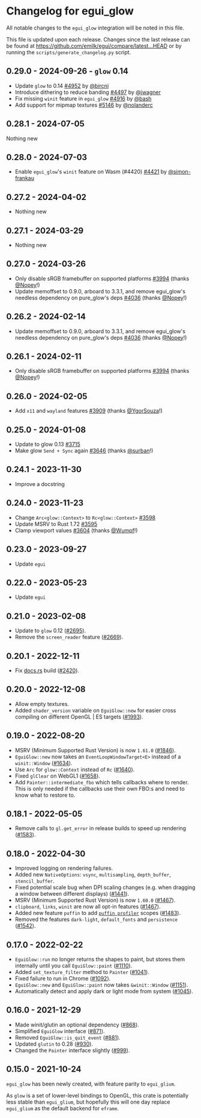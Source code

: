 # Changelog for egui_glow
All notable changes to the `egui_glow` integration will be noted in this file.

This file is updated upon each release.
Changes since the last release can be found at <https://github.com/emilk/egui/compare/latest...HEAD> or by running the `scripts/generate_changelog.py` script.



## 0.29.0 - 2024-09-26 - `glow` 0.14
* Update `glow` to 0.14 [#4952](https://github.com/emilk/egui/pull/4952) by [@bircni](https://github.com/bircni)
* Introduce dithering to reduce banding [#4497](https://github.com/emilk/egui/pull/4497) by [@jwagner](https://github.com/jwagner)
* Fix missing `winit` feature in `egui_glow` [#4916](https://github.com/emilk/egui/pull/4916) by [@bash](https://github.com/bash)
* Add support for mipmap textures [#5146](https://github.com/emilk/egui/pull/5146) by [@nolanderc](https://github.com/nolanderc)


## 0.28.1 - 2024-07-05
Nothing new


## 0.28.0 - 2024-07-03
* Enable `egui_glow`'s `winit` feature on Wasm (#4420) [#4421](https://github.com/emilk/egui/pull/4421) by [@simon-frankau](https://github.com/simon-frankau)


## 0.27.2 - 2024-04-02
* Nothing new


## 0.27.1 - 2024-03-29
* Nothing new


## 0.27.0 - 2024-03-26
* Only disable sRGB framebuffer on supported platforms [#3994](https://github.com/emilk/egui/pull/3994) (thanks [@Nopey](https://github.com/Nopey)!)
* Update memoffset to 0.9.0, arboard to 3.3.1, and remove egui_glow's needless dependency on pure_glow's deps  [#4036](https://github.com/emilk/egui/pull/4036) (thanks [@Nopey](https://github.com/Nopey)!)


## 0.26.2 - 2024-02-14
* Update memoffset to 0.9.0, arboard to 3.3.1, and remove egui_glow's needless dependency on pure_glow's deps  [#4036](https://github.com/emilk/egui/pull/4036) (thanks [@Nopey](https://github.com/Nopey)!)


## 0.26.1 - 2024-02-11
* Only disable sRGB framebuffer on supported platforms [#3994](https://github.com/emilk/egui/pull/3994) (thanks [@Nopey](https://github.com/Nopey)!)


## 0.26.0 - 2024-02-05
* Add `x11` and `wayland` features [#3909](https://github.com/emilk/egui/pull/3909) (thanks [@YgorSouza](https://github.com/YgorSouza)!)


## 0.25.0 - 2024-01-08
* Update to glow 0.13 [#3715](https://github.com/emilk/egui/pull/3715)
* Make glow `Send + Sync` again [#3646](https://github.com/emilk/egui/pull/3646) (thanks [@surban](https://github.com/surban)!)


## 0.24.1 - 2023-11-30
* Improve a docstring


## 0.24.0 - 2023-11-23
* Change `Arc<glow::Context>` to `Rc<glow::Context>` [#3598](https://github.com/emilk/egui/pull/3598)
* Update MSRV to Rust 1.72 [#3595](https://github.com/emilk/egui/pull/3595)
* Clamp viewport values [#3604](https://github.com/emilk/egui/pull/3604) (thanks [@Wumpf](https://github.com/Wumpf)!)


## 0.23.0 - 2023-09-27
* Update `egui`


## 0.22.0 - 2023-05-23
* Update `egui`


## 0.21.0 - 2023-02-08
* Update to `glow` 0.12 ([#2695](https://github.com/emilk/egui/pull/2695)).
* Remove the `screen_reader` feature ([#2669](https://github.com/emilk/egui/pull/2669)).


## 0.20.1 - 2022-12-11
* Fix [docs.rs](https://docs.rs/egui_glow) build ([#2420](https://github.com/emilk/egui/pull/2420)).


## 0.20.0 - 2022-12-08
* Allow empty textures.
* Added `shader_version` variable on `EguiGlow::new` for easier cross compiling on different OpenGL | ES targets ([#1993](https://github.com/emilk/egui/pull/1993)).


## 0.19.0 - 2022-08-20
* MSRV (Minimum Supported Rust Version) is now `1.61.0` ([#1846](https://github.com/emilk/egui/pull/1846)).
* `EguiGlow::new` now takes an `EventLoopWindowTarget<E>` instead of a `winit::Window` ([#1634](https://github.com/emilk/egui/pull/1634)).
* Use `Arc` for `glow::Context` instead of `Rc` ([#1640](https://github.com/emilk/egui/pull/1640)).
* Fixed `glClear` on WebGL1 ([#1658](https://github.com/emilk/egui/pull/1658)).
* Add `Painter::intermediate_fbo` which tells callbacks where to render. This is only needed if the callbacks use their own FBO:s and need to know what to restore to.


## 0.18.1 - 2022-05-05
* Remove calls to `gl.get_error` in release builds to speed up rendering ([#1583](https://github.com/emilk/egui/pull/1583)).


## 0.18.0 - 2022-04-30
* Improved logging on rendering failures.
* Added new `NativeOptions`: `vsync`, `multisampling`, `depth_buffer`, `stencil_buffer`.
* Fixed potential scale bug when DPI scaling changes (e.g. when dragging a  window between different displays) ([#1441](https://github.com/emilk/egui/pull/1441)).
* MSRV (Minimum Supported Rust Version) is now `1.60.0` ([#1467](https://github.com/emilk/egui/pull/1467)).
* `clipboard`, `links`, `winit` are now all opt-in features ([#1467](https://github.com/emilk/egui/pull/1467)).
* Added new feature `puffin` to add [`puffin profiler`](https://github.com/EmbarkStudios/puffin) scopes ([#1483](https://github.com/emilk/egui/pull/1483)).
* Removed the features `dark-light`, `default_fonts` and `persistence` ([#1542](https://github.com/emilk/egui/pull/1542)).


## 0.17.0 - 2022-02-22
* `EguiGlow::run` no longer returns the shapes to paint, but stores them internally until you call `EguiGlow::paint` ([#1110](https://github.com/emilk/egui/pull/1110)).
* Added `set_texture_filter` method to `Painter` ([#1041](https://github.com/emilk/egui/pull/1041)).
* Fixed failure to run in Chrome ([#1092](https://github.com/emilk/egui/pull/1092)).
* `EguiGlow::new` and `EguiGlow::paint` now takes `&winit::Window` ([#1151](https://github.com/emilk/egui/pull/1151)).
* Automatically detect and apply dark or light mode from system ([#1045](https://github.com/emilk/egui/pull/1045)).


## 0.16.0 - 2021-12-29
* Made winit/glutin an optional dependency ([#868](https://github.com/emilk/egui/pull/868)).
* Simplified `EguiGlow` interface ([#871](https://github.com/emilk/egui/pull/871)).
* Removed `EguiGlow::is_quit_event` ([#881](https://github.com/emilk/egui/pull/881)).
* Updated `glutin` to 0.28 ([#930](https://github.com/emilk/egui/pull/930)).
* Changed the `Painter` interface slightly ([#999](https://github.com/emilk/egui/pull/999)).


## 0.15.0 - 2021-10-24
`egui_glow` has been newly created, with feature parity to `egui_glium`.

As `glow` is a set of lower-level bindings to OpenGL, this crate is potentially less stable than `egui_glium`,
but hopefully this will one day replace `egui_glium` as the default backend for `eframe`.
